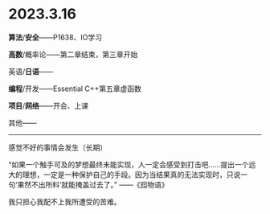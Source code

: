 # 2023.3.16

**算法**/**安全**——P1638、IO学习

**高数**/概率论——第二章结束，第三章开始

英语/**日语**——

**编程**/开发——Essential C++第五章虚函数

**项目**/**网络**——开会、上课

其他——

------

感觉不好的事情会发生（长期）

“如果一个触手可及的梦想最终未能实现，人一定会感受到打击吧……提出一个远大的理想，一定是一种保护自己的手段。因为当结果真的无法实现时，只说一句‘果然不出所料’就能掩盖过去了。” ——《囮物语》

我只担心我配不上我所遭受的苦难。

